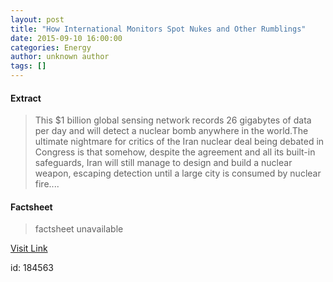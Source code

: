 ```yaml
---
layout: post
title: "How International Monitors Spot Nukes and Other Rumblings"
date: 2015-09-10 16:00:00
categories: Energy
author: unknown author
tags: []
---
```



#### Extract
>This $1 billion global sensing network records 26 gigabytes of data per day and will detect a nuclear bomb anywhere in the world.The ultimate nightmare for critics of the Iran nuclear deal being debated in Congress is that somehow, despite the agreement and all its built-in safeguards, Iran will still manage to design and build a nuclear weapon, escaping detection until a large city is consumed by nuclear fire....

#### Factsheet
>factsheet unavailable

[Visit Link](http://www.technologyreview.com/news/541141/how-international-monitors-spot-nukes-and-other-rumblings/)

id:  184563


